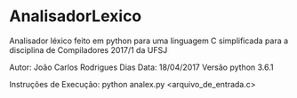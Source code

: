# AnalisadorLexico
Analisador léxico feito em python para uma linguagem C simplificada para a disciplina de Compiladores 2017/1 da UFSJ

Autor: João Carlos Rodrigues Dias
Data: 18/04/2017
Versão python 3.6.1

Instruções de Execução:
python analex.py <arquivo_de_entrada.c>
